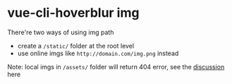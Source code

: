 # vue-cli-hoverblur img

There're two ways of using img path

- create a `/static/` folder at the root level
- use online imgs like `http://domain.com/img.png` instead

Note: local imgs in `/assets/` folder will return 404 error, see the [discussion](https://github.com/vuejs/Discussion/issues/202) here

